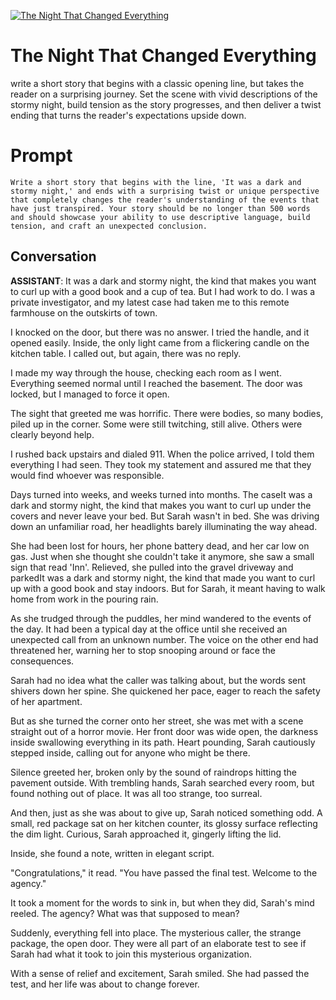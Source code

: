 
[![The Night That Changed Everything](https://flow-prompt-covers.s3.us-west-1.amazonaws.com/icon/illustrative/illus_2.png)]()
# The Night That Changed Everything 
write a short story that begins with a classic opening line, but takes the reader on a surprising journey. Set the scene with vivid descriptions of the stormy night, build tension as the story progresses, and then deliver a twist ending that turns the reader's expectations upside down. 

# Prompt

```
Write a short story that begins with the line, 'It was a dark and stormy night,' and ends with a surprising twist or unique perspective that completely changes the reader's understanding of the events that have just transpired. Your story should be no longer than 500 words and should showcase your ability to use descriptive language, build tension, and craft an unexpected conclusion.
```

## Conversation

**ASSISTANT**: It was a dark and stormy night, the kind that makes you want to curl up with a good book and a cup of tea. But I had work to do. I was a private investigator, and my latest case had taken me to this remote farmhouse on the outskirts of town.



I knocked on the door, but there was no answer. I tried the handle, and it opened easily. Inside, the only light came from a flickering candle on the kitchen table. I called out, but again, there was no reply.



I made my way through the house, checking each room as I went. Everything seemed normal until I reached the basement. The door was locked, but I managed to force it open.



The sight that greeted me was horrific. There were bodies, so many bodies, piled up in the corner. Some were still twitching, still alive. Others were clearly beyond help.



I rushed back upstairs and dialed 911. When the police arrived, I told them everything I had seen. They took my statement and assured me that they would find whoever was responsible.



Days turned into weeks, and weeks turned into months. The caseIt was a dark and stormy night, the kind that makes you want to curl up under the covers and never leave your bed. But Sarah wasn't in bed. She was driving down an unfamiliar road, her headlights barely illuminating the way ahead.



She had been lost for hours, her phone battery dead, and her car low on gas. Just when she thought she couldn't take it anymore, she saw a small sign that read 'Inn'. Relieved, she pulled into the gravel driveway and parkedIt was a dark and stormy night, the kind that made you want to curl up with a good book and stay indoors. But for Sarah, it meant having to walk home from work in the pouring rain.



As she trudged through the puddles, her mind wandered to the events of the day. It had been a typical day at the office until she received an unexpected call from an unknown number. The voice on the other end had threatened her, warning her to stop snooping around or face the consequences.



Sarah had no idea what the caller was talking about, but the words sent shivers down her spine. She quickened her pace, eager to reach the safety of her apartment.



But as she turned the corner onto her street, she was met with a scene straight out of a horror movie. Her front door was wide open, the darkness inside swallowing everything in its path. Heart pounding, Sarah cautiously stepped inside, calling out for anyone who might be there.



Silence greeted her, broken only by the sound of raindrops hitting the pavement outside. With trembling hands, Sarah searched every room, but found nothing out of place. It was all too strange, too surreal.



And then, just as she was about to give up, Sarah noticed something odd. A small, red package sat on her kitchen counter, its glossy surface reflecting the dim light. Curious, Sarah approached it, gingerly lifting the lid.



Inside, she found a note, written in elegant script.



"Congratulations," it read. "You have passed the final test. Welcome to the agency."



It took a moment for the words to sink in, but when they did, Sarah's mind reeled. The agency? What was that supposed to mean?



Suddenly, everything fell into place. The mysterious caller, the strange package, the open door. They were all part of an elaborate test to see if Sarah had what it took to join this mysterious organization.



With a sense of relief and excitement, Sarah smiled. She had passed the test, and her life was about to change forever.


